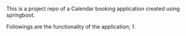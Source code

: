 This is a project repo of a Calendar booking application created using springboot.

Followings are the functionality of the application;
1. 
